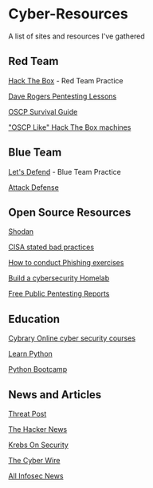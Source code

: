 # Cyber-Resources
A list of sites and resources I've gathered



## Red Team

[Hack The Box](https://www.hackthebox.eu/) - Red Team Practice

[Dave Rogers Pentesting Lessons](https://davyrogers.uk/courses.html)

[OSCP Survival Guide](http://web.archive.org/web/20171017213738/https://github.com/frizb/OSCP-Survival-Guide#http-enumeration)

["OSCP Like" Hack The Box machines](https://docs.google.com/spreadsheets/d/1dwSMIAPIam0PuRBkCiDI88pU3yzrqqHkDtBngUHNCw8/edit#gid=1839402159)


## Blue Team

[Let's Defend](https://app.letsdefend.io/) - Blue Team Practice

[Attack Defense](https://public.attackdefense.com/members?invitecode=kva1ecbjqhxvkkv1007vtpk6q)


## Open Source Resources
[Shodan](https://www.shodan.io/)

[CISA stated bad practices](https://www.cisa.gov/BadPractices)

[How to conduct Phishing exercises](https://sidb.in/2021/08/03/Phishing-0-to-100.html)

[Build a cybersecurity Homelab](https://www.cyberwoxacademy.com/post/building-a-cybersecurity-homelab)

[Free Public Pentesting Reports](https://github.com/juliocesarfort/public-pentesting-reports)

## Education

[Cybrary Online cyber security courses](https://www.cybrary.it/members/jkordis/)

[Learn Python](https://www.learnpython.org/)

[Python Bootcamp](https://github.com/pierian-data/complete-python-3-bootcamp)



## News and Articles
[Threat Post](https://threatpost.com/)

[The Hacker News](https://thehackernews.com/)

[Krebs On Security](https://krebsonsecurity.com/)

[The Cyber Wire](https://thecyberwire.com/)

[All Infosec News](https://allinfosecnews.com/)


